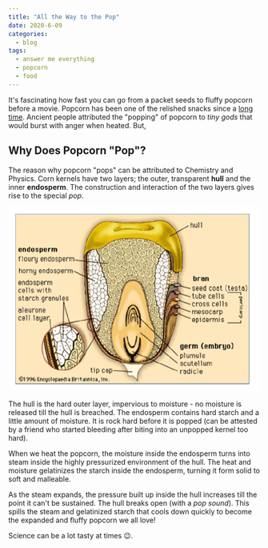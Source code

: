 ```yaml
---
title: "All the Way to the Pop"
date: 2020-6-09
categories:
  - blog
tags:
  - answer me everything
  - popcorn
  - food
---
```


It's fascinating how fast you can go from a packet seeds to fluffy popcorn before a movie. Popcorn has been one of the relished snacks since a [long time](https://www.thespruceeats.com/the-history-of-popcorn-1328768). Ancient people attributed the "popping" of popcorn to *tiny gods* that would burst with anger when heated. But,

## Why Does Popcorn "Pop"?

The reason why popcorn "pops" can be attributed to Chemistry and Physics. Corn kernels have two layers; the outer, transparent **hull** and the inner **endosperm**. The construction and interaction of the two layers gives rise to the special *pop*.  

![Corn Kernel](/assets/images/corn-kernel.png)

The hull is the hard outer layer, impervious to moisture - no moisture is released till the hull is breached. The endosperm contains hard starch and a little amount of moisture. It is rock hard before it is popped (can be attested by a friend who started bleeding after biting into an unpopped kernel too hard).

When we heat the popcorn, the moisture inside the endosperm turns into steam inside the highly pressurized environment of the hull. The heat and moisture gelatinizes the starch inside the endosperm, turning it form solid to soft and malleable.

As the steam expands, the pressure built up inside the hull increases till the point it can't be sustained. The hull breaks open (with a *pop sound*). This spills the steam and gelatinized starch that cools down quickly to become the expanded and fluffy popcorn we all love!

Science can be a lot tasty at times :wink:.
